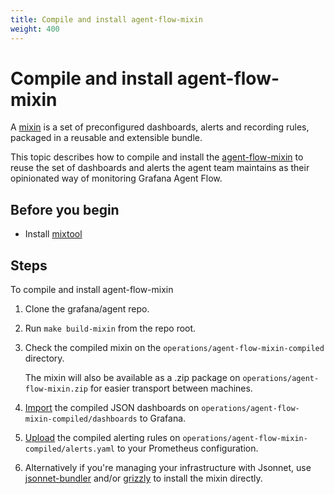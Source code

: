 ```yaml
---
title: Compile and install agent-flow-mixin
weight: 400
---
```


# Compile and install agent-flow-mixin

A [mixin][] is a set of preconfigured dashboards, alerts and recording rules,
packaged in a reusable and extensible bundle.

This topic describes how to compile and install the [agent-flow-mixin][] to
reuse the set of dashboards and alerts the agent team maintains as their
opinionated way of monitoring Grafana Agent Flow.

## Before you begin

* Install [mixtool][]

## Steps

To compile and install agent-flow-mixin

1. Clone the grafana/agent repo.

1. Run `make build-mixin` from the repo root.

1. Check the compiled mixin on the `operations/agent-flow-mixin-compiled`
directory.

    The mixin will also be available as a .zip package on `operations/agent-flow-mixin.zip` for easier transport between machines.

1. [Import][] the compiled JSON dashboards on
   `operations/agent-flow-mixin-compiled/dashboards` to Grafana.

1. [Upload][] the compiled alerting rules on
   `operations/agent-flow-mixin-compiled/alerts.yaml` to your Prometheus
configuration.

1. Alternatively if you're managing your infrastructure with Jsonnet, use
   [jsonnet-bundler][] and/or [grizzly][] to install the mixin directly.


[mixin]: https://grafana.com/blog/2018/09/13/everything-you-need-to-know-about-monitoring-mixins/
[agent-flow-mixin]: https://github.com/grafana/agent/tree/main/operations/agent-flow-mixin
[mixtool]: https://github.com/monitoring-mixins/mixtool
[Import]: https://grafana.com/docs/grafana/latest/dashboards/manage-dashboards/#import-a-dashboard
[Upload]: https://prometheus.io/docs/prometheus/latest/configuration/recording_rules/
[jsonnet-bundler]: https://github.com/jsonnet-bundler/jsonnet-bundler
[grizzly]: https://github.com/grafana/grizzly/
